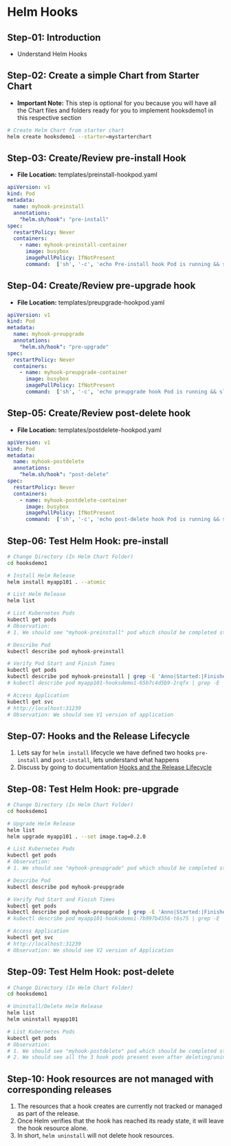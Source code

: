 # Helm Hooks

## Step-01: Introduction

- Understand Helm Hooks

## Step-02: Create a simple Chart from Starter Chart

- **Important Note:** This step is optional for you because you will have all the Chart files and folders ready for you to implement hooksdemo1 in this respective section

```sh
# Create Helm Chart from starter chart
helm create hooksdemo1 --starter=mystarterchart
```

## Step-03: Create/Review pre-install Hook

- **File Location:** templates/preinstall-hookpod.yaml

```yaml
apiVersion: v1
kind: Pod
metadata:
  name: myhook-preinstall
  annotations:
    "helm.sh/hook": "pre-install"
spec:
  restartPolicy: Never
  containers:
    - name: myhook-preinstall-container
      image: busybox
      imagePullPolicy: IfNotPresent
      command:  ['sh', '-c', 'echo Pre-install hook Pod is running && sleep 15']
```


## Step-04: Create/Review pre-upgrade hook

- **File Location:** templates/preupgrade-hookpod.yaml

```yaml
apiVersion: v1
kind: Pod
metadata:
  name: myhook-preupgrade
  annotations:
    "helm.sh/hook": "pre-upgrade"
spec:
  restartPolicy: Never
  containers:
    - name: myhook-preupgrade-container
      image: busybox
      imagePullPolicy: IfNotPresent
      command:  ['sh', '-c', 'echo preupgrade hook Pod is running && sleep 15']
```

## Step-05: Create/Review post-delete hook

- **File Location:** templates/postdelete-hookpod.yaml

```yaml
apiVersion: v1
kind: Pod
metadata:
  name: myhook-postdelete
  annotations:
    "helm.sh/hook": "post-delete"
spec:
  restartPolicy: Never
  containers:
    - name: myhook-postdelete-container
      image: busybox
      imagePullPolicy: IfNotPresent
      command:  ['sh', '-c', 'echo post-delete hook Pod is running && sleep 15']
```

## Step-06: Test Helm Hook: pre-install

```sh
# Change Directory (In Helm Chart Folder)
cd hooksdemo1

# Install Helm Release
helm install myapp101 . --atomic

# List Helm Release
helm list

# List Kubernetes Pods
kubectl get pods
# Observation:
# 1. We should see "myhook-preinstall" pod which should be completed status

# Describe Pod
kubectl describe pod myhook-preinstall

# Verify Pod Start and Finish Times
kubectl get pods
kubectl describe pod myhook-preinstall | grep -E 'Anno|Started:|Finished:'
# kubectl describe pod myapp101-hooksdemo1-65b7c4d5b9-2rqfx | grep -E 'Anno|Started:|Finished:'

# Access Application
kubectl get svc
# http://localhost:31239
# Observation: We should see V1 version of application
```

## Step-07: Hooks and the Release Lifecycle

1. Lets say for `helm install` lifecycle we have defined two hooks `pre-install` and `post-install`, lets understand what happens
2. Discuss by going to documentation [Hooks and the Release Lifecycle](https://helm.sh/docs/topics/charts_hooks/#hooks-and-the-release-lifecycle)

## Step-08: Test Helm Hook: pre-upgrade

```sh
# Change Directory (In Helm Chart Folder)
cd hooksdemo1

# Upgrade Helm Release
helm list
helm upgrade myapp101 . --set image.tag=0.2.0

# List Kubernetes Pods
kubectl get pods
# Observation:
# 1. We should see "myhook-preupgrade" pod which should be completed status

# Describe Pod
kubectl describe pod myhook-preupgrade

# Verify Pod Start and Finish Times
kubectl get pods
kubectl describe pod myhook-preupgrade | grep -E 'Anno|Started:|Finished:'
# kubectl describe pod myapp101-hooksdemo1-7b997b4556-t6s75 | grep -E 'Anno|Started:|Finished:'

# Access Application
kubectl get svc
# http://localhost:31239
# Observation: We should see V2 version of Application
```

## Step-09: Test Helm Hook: post-delete

```sh
# Change Directory (In Helm Chart Folder)
cd hooksdemo1

# Uninstall/Delete Helm Release
helm list
helm uninstall myapp101

# List Kubernetes Pods
kubectl get pods
# Observation:
# 1. We should see "myhook-postdelete" pod which should be completed status
# 2. We should see all the 3 hook pods present even after deleting/uninstalling the release
```

## Step-10: Hook resources are not managed with corresponding releases

1. The resources that a hook creates are currently not tracked or managed as part of the release.
2. Once Helm verifies that the hook has reached its ready state, it will leave the hook resource alone.
3. In short, `helm uninstall` will not delete hook resources.
